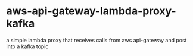 # aws-api-gateway-lambda-proxy-kafka
a simple lambda proxy that receives calls from aws api-gateway and post into a kafka topic
